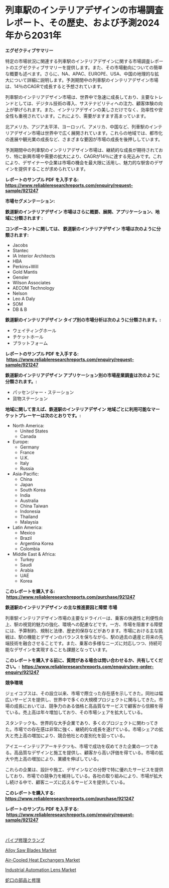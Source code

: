 <p><h1>列車駅のインテリアデザインの市場調査レポート、その歴史、および予測2024年から2031年</h1></p><p><strong>エグゼクティブサマリー</strong></p>
<p><p>特定の市場状況に関連する列車駅のインテリアデザインに関する市場調査レポートのエグゼクティブサマリーを提供します。また、その市場動向についての簡単な概要も述べます。さらに、NA、APAC、EUROPE、USA、中国の地理的な拡大について詳細に説明します。予測期間中の列車駅のインテリアデザイン市場は、14％のCAGRで成長すると予想されています。</p><p>列車駅のインテリアデザイン市場は、世界中で急速に成長しており、主要なトレンドとしては、デジタル技術の導入、サステナビリティへの注力、顧客体験の向上が挙げられます。また、インテリアデザインの美しさだけでなく、効率性や安全性も重視されています。これにより、需要がますます高まっています。</p><p>北アメリカ、アジア太平洋、ヨーロッパ、アメリカ、中国など、列車駅のインテリアデザイン市場は世界中で広く展開されています。これらの地域では、都市化の進展や観光業の成長など、さまざまな要因が市場の成長を後押ししています。</p><p>予測期間中の列車駅のインテリアデザイン市場は、継続的な成長が期待されており、特に新興市場や需要の拡大により、CAGRが14％に達する見込みです。これにより、デザイナーや企業は市場の機会を最大限に活用し、魅力的な駅舎のデザインを提供することが求められています。</p></p>
<p><strong>レポートのサンプル PDF を入手する: <a href="https://www.reliableresearchreports.com/enquiry/request-sample/921247">https://www.reliableresearchreports.com/enquiry/request-sample/921247</a></strong></p>
<p><strong>市場セグメンテーション:</strong></p>
<p><strong> 鉄道駅のインテリアデザイン 市場はさらに概要、展開、アプリケーション、地域に分類されます :</strong></p>
<p><strong>コンポーネントに関しては、 鉄道駅のインテリアデザイン 市場は次のように分類されます: &nbsp;</strong></p>
<p><ul><li>Jacobs</li><li>Stantec</li><li>IA Interior Architects</li><li>HBA</li><li>Perkins+Will</li><li>Gold Mantis</li><li>Gensler</li><li>Wilson Associates</li><li>AECOM Technology</li><li>Nelson</li><li>Leo A Daly</li><li>SOM</li><li>DB & B</li></ul></p>
<p><strong> 鉄道駅のインテリアデザイン タイプ別の市場分析は次のように分類されます。:</strong></p>
<p><ul><li>ウェイティングホール</li><li>チケットホール</li><li>プラットフォーム</li></ul></p>
<p><strong>レポートのサンプル PDF を入手する: &nbsp;<a href="https://www.reliableresearchreports.com/enquiry/request-sample/921247">https://www.reliableresearchreports.com/enquiry/request-sample/921247</a></strong></p>
<p><strong> 鉄道駅のインテリアデザイン アプリケーション別の市場産業調査は次のように分類されます。:</strong></p>
<p><ul><li>パッセンジャー・ステーション</li><li>貨物ステーション</li></ul></p>
<p><strong>地域に関して言えば、鉄道駅のインテリアデザイン 地域ごとに利用可能なマーケットプレーヤーは次のとおりです。:</strong></p>
<p><ul>
    <li>
        North America:
        <ul>
            <li>United States</li>
            <li>Canada</li>
        </ul>
    </li>
    <li>
        Europe:
        <ul>
            <li>Germany</li>
            <li>France</li>
            <li>U.K.</li>
            <li>Italy</li>
            <li>Russia</li>
        </ul>
    </li>
    <li>
        Asia-Pacific:
        <ul>
            <li>China</li>
            <li>Japan</li>
            <li>South Korea</li>
            <li>India</li>
            <li>Australia</li>
            <li>China Taiwan</li>
            <li>Indonesia</li>
            <li>Thailand</li>
            <li>Malaysia</li>
        </ul>
    </li>
    <li>
        Latin America:
        <ul>
            <li>Mexico</li>
            <li>Brazil</li>
            <li>Argentina Korea</li>
            <li>Colombia</li>
        </ul>
    </li>
    <li>
        Middle East & Africa:
        <ul>
            <li>Turkey</li>
            <li>Saudi</li>
            <li>Arabia</li>
            <li>UAE</li>
            <li>Korea</li>
        </ul>
    </li>
    </ul></p>
<p><strong>このレポートを購入する: &nbsp;<a href="https://www.reliableresearchreports.com/purchase/921247">https://www.reliableresearchreports.com/purchase/921247</a></strong></p>
<p><strong>鉄道駅のインテリアデザイン の主な推進要因と障壁 市場</strong></p>
<p><p>列車駅インテリアデザイン市場の主要なドライバーは、乗客の快適性と利便性向上、駅の視覚的魅力の強化、環境への配慮などです。一方、市場を阻害する障壁には、予算制約、規制と法律、歴史的保存などがあります。市場における主な挑戦は、駅の機能とデザインのバランスを保ちながら、駅の過去の遺産と将来の先端技術を融合させることです。また、乗客の多様なニーズに対応しつつ、持続可能なデザインを実現することも課題となっています。</p></p>
<p><strong>このレポートを購入する前に、質問がある場合は問い合わせるか、共有してください。:&nbsp; <a href="https://www.reliableresearchreports.com/enquiry/pre-order-enquiry/921247">https://www.reliableresearchreports.com/enquiry/pre-order-enquiry/921247</a></strong></p>
<p><strong>競争環境</strong></p>
<p><p>ジェイコブスは、その設立以来、市場で際立った存在感を示してきた。同社は幅広いサービスを提供し、世界中で多くの大規模プロジェクトに関与してきた。市場の成長においては、競争力のある価格と高品質なサービスで顧客から信頼を得ている。売上高は年々増加しており、その市場シェアを拡大している。</p><p>スタンテックも、世界的な大手企業であり、多くのプロジェクトに関わってきた。市場での存在感は非常に強く、継続的な成長を遂げている。市場シェアの拡大と売上高の増加により、競合他社との差別化を図っている。</p><p>アイエーインテリアアーキテクツも、市場で成功を収めてきた企業の一つである。高品質なデザインと施工を提供し、顧客から高い評価を得ている。市場の拡大や売上高の増加により、業績を伸ばしている。</p><p>これらの企業は、設計や施工、デザインなどの分野で特に優れたサービスを提供しており、市場での競争力を維持している。各社の取り組みにより、市場が拡大し続ける中で、顧客ニーズに応えるサービスを提供している。</p></p>
<p><strong>このレポートを購入する: &nbsp; <a href="https://www.reliableresearchreports.com/purchase/921247">https://www.reliableresearchreports.com/purchase/921247</a></strong></p>
<p><strong>レポートのサンプル PDF を入手する: &nbsp;<a href="https://www.reliableresearchreports.com/enquiry/request-sample/921247">https://www.reliableresearchreports.com/enquiry/request-sample/921247</a></strong><strong></strong></p>
<p>&nbsp;</p>
<p><p><a href="https://github.com/lababdou/Market-Research-Report-List-2/blob/main/2682155182076.md">パイプ修理クランプ</a></p><p><a href="https://issuu.com/reportprime-2/docs/alloy-saw-blades-market-size-2030.pptx">Alloy Saw Blades Market</a></p><p><a href="https://issuu.com/reportprime-2/docs/air-cooled-heat-exchangers-market-size-2030.pptx">Air-Cooled Heat Exchangers Market</a></p><p><a href="https://github.com/jodemen/Market-Research-Report-List-1/blob/main/industrial-automation-lens-market.md">Industrial Automation Lens Market</a></p><p><a href="https://github.com/mohamedbakry57/Market-Research-Report-List-2/blob/main/8957132182075.md">蛇口の部品と修理</a></p></p>